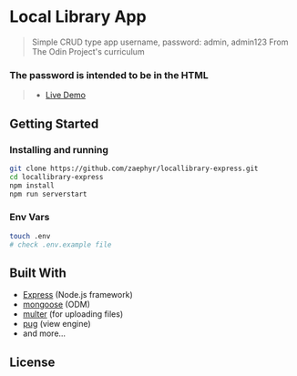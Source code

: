 # Local Library App

> Simple CRUD type app
> username, password: admin, admin123
> From The Odin Project's curriculum
### The password is intended to be in the HTML
> - [Live Demo](https://obscure-inlet-31508.herokuapp.com/)

## Getting Started

### Installing and running

```bash
git clone https://github.com/zaephyr/locallibrary-express.git
cd locallibrary-express
npm install
npm run serverstart
```
### Env Vars
```bash
touch .env
# check .env.example file
```

## Built With
* [Express](https://expressjs.com/) (Node.js framework)
* [mongoose](https://mongoosejs.com/) (ODM)
* [multer](https://github.com/expressjs/multer) (for uploading files)
* [pug](https://pugjs.org/api/getting-started.html) (view engine)
* and more...

## License


